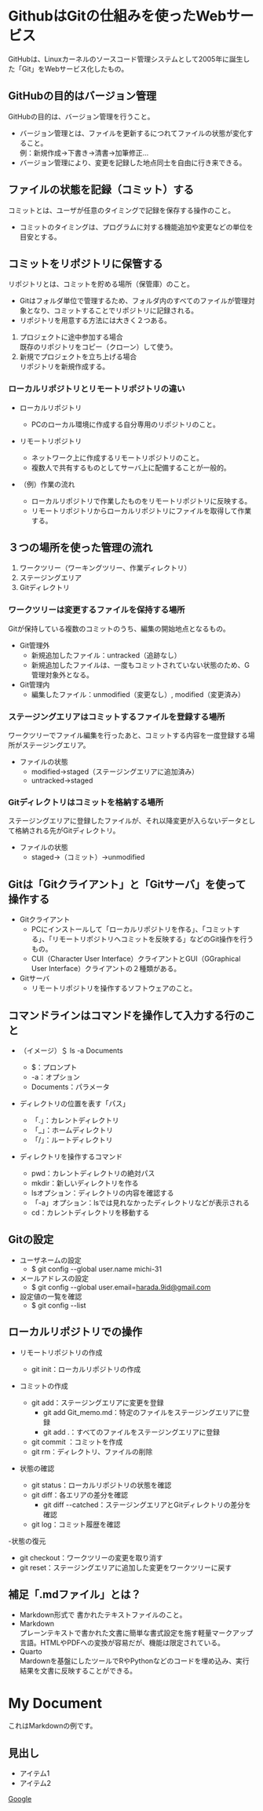 # GithubはGitの仕組みを使ったWebサービス
GitHubは、Linuxカーネルのソースコード管理システムとして2005年に誕生した「Git」をWebサービス化したもの。

## GitHubの目的はバージョン管理
GitHubの目的は、バージョン管理を行うこと。

- バージョン管理とは、ファイルを更新するにつれてファイルの状態が変化すること。  
  例：新規作成→下書き→清書→加筆修正…
- バージョン管理により、変更を記録した地点同士を自由に行き来できる。

## ファイルの状態を記録（コミット）する
コミットとは、ユーザが任意のタイミングで記録を保存する操作のこと。

- コミットのタイミングは、プログラムに対する機能追加や変更などの単位を目安とする。

## コミットをリポジトリに保管する
リポジトリとは、コミットを貯める場所（保管庫）のこと。

- Gitはフォルダ単位で管理するため、フォルダ内のすべてのファイルが管理対象となり、コミットすることでリポジトリに記録される。
- リポジトリを用意する方法には大きく２つある。
1. プロジェクトに途中参加する場合  
   既存のリポジトリをコピー（クローン）して使う。
2. 新規でプロジェクトを立ち上げる場合  
   リポジトリを新規作成する。

### ローカルリポジトリとリモートリポジトリの違い
- ローカルリポジトリ
  - PCのローカル環境に作成する自分専用のリポジトリのこと。
  
- リモートリポジトリ
  - ネットワーク上に作成するリモートリポジトリのこと。
  - 複数人で共有するものとしてサーバ上に配備することが一般的。
  
- （例）作業の流れ
  - ローカルリポジトリで作業したものをリモートリポジトリに反映する。
  - リモートリポジトリからローカルリポジトリにファイルを取得して作業する。

## ３つの場所を使った管理の流れ
1. ワークツリー（ワーキングツリー、作業ディレクトリ）
2. ステージングエリア
3. Gitディレクトリ

### ワークツリーは変更するファイルを保持する場所
Gitが保持している複数のコミットのうち、編集の開始地点となるもの。

- Git管理外
  - 新規追加したファイル：untracked（追跡なし）  
  - 新規追加したファイルは、一度もコミットされていない状態のため、G管理対象外となる。 
- Git管理内
  - 編集したファイル：unmodified（変更なし）,  modified（変更済み）
  
### ステージングエリアはコミットするファイルを登録する場所
ワークツリーでファイル編集を行ったあと、コミットする内容を一度登録する場所がステージングエリア。

- ファイルの状態 
  - modified→staged（ステージングエリアに追加済み）
  - untracked→staged
  
### Gitディレクトリはコミットを格納する場所
ステージングエリアに登録したファイルが、それ以降変更が入らないデータとして格納される先がGitディレクトリ。

- ファイルの状態
  - staged→（コミット）→unmodified

## Gitは「Gitクライアント」と「Gitサーバ」を使って操作する
- Gitクライアント
  - PCにインストールして「ローカルリポジトリを作る」、「コミットする」、「リモートリポジトリへコミットを反映する」などのGit操作を行うもの。
  - CUI（Character User Interface）クライアントとGUI（GGraphical User Interface）クライアントの２種類がある。
- Gitサーバ
  - リモートリポジトリを操作するソフトウェアのこと。

## コマンドラインはコマンドを操作して入力する行のこと
- （イメージ）＄ ls -a Documents  
  - $：プロンプト
  - -a：オプション
  - Documents：パラメータ
- ディレクトリの位置を表す「パス」
  - 「.」：カレントディレクトリ
  - 「_」：ホームディレクトリ
  - 「/」：ルートディレクトリ
 
- ディレクトリを操作するコマンド
  - pwd：カレントディレクトリの絶対パス
  - mkdir：新しいディレクトリを作る
  - lsオプション：ディレクトリの内容を確認する
  - 「-a」オプション：lsでは見れなかったディレクトリなどが表示される
  - cd：カレントディレクトリを移動する
  
## Gitの設定
- ユーザネームの設定
  - $ git config --global user.name michi-31
- メールアドレスの設定
  - $ git config --global user.email=harada.9id@gmail.com
- 設定値の一覧を確認
  - $ git config --list 

## ローカルリポジトリでの操作

- リモートリポジトリの作成
  - git init：ローカルリポジトリの作成

- コミットの作成
  - git add：ステージングエリアに変更を登録
    - git add Git_memo.md：特定のファイルをステージングエリアに登録
    - git add .：すべてのファイルをステージングエリアに登録
  - git commit ：コミットを作成
  - git rm：ディレクトリ、ファイルの削除

- 状態の確認 
  - git status：ローカルリポジトリの状態を確認
  - git diff：各エリアの差分を確認
    - git diff --catched：ステージングエリアとGitディレクトリの差分を確認 
  - git log：コミット履歴を確認

-状態の復元 
  - git checkout：ワークツリーの変更を取り消す
  - git reset：ステージングエリアに追加した変更をワークツリーに戻す


## 補足「.mdファイル」とは？
  - Markdown形式で 書かれたテキストファイルのこと。
  - Markdown  
  プレーンテキストで書かれた文書に簡単な書式設定を施す軽量マークアップ言語。HTMLやPDFへの変換が容易だが、機能は限定されている。
 - Quarto  
  Mardownを基盤にしたツールでRやPythonなどのコードを埋め込み、実行結果を文書に反映することができる。


# My Document

これはMarkdownの例です。

## 見出し

- アイテム1
- アイテム2

[Google](https://www.google.com)
